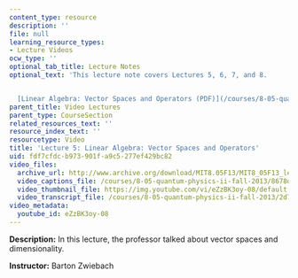 ```yaml
---
content_type: resource
description: ''
file: null
learning_resource_types:
- Lecture Videos
ocw_type: ''
optional_tab_title: Lecture Notes
optional_text: 'This lecture note covers Lectures 5, 6, 7, and 8.


  [Linear Algebra: Vector Spaces and Operators (PDF)](/courses/8-05-quantum-physics-ii-fall-2013/resources/mit8_05f13_chap_03)'
parent_title: Video Lectures
parent_type: CourseSection
related_resources_text: ''
resource_index_text: ''
resourcetype: Video
title: 'Lecture 5: Linear Algebra: Vector Spaces and Operators'
uid: fdf7cfdc-b973-901f-a9c5-277ef429bc82
video_files:
  archive_url: http://www.archive.org/download/MIT8.05F13/MIT8_05F13_lec05_300k.mp4
  video_captions_file: /courses/8-05-quantum-physics-ii-fall-2013/8678d5433da4534fa8ffd9020dc5f352_eZzBK3oy-08.vtt
  video_thumbnail_file: https://img.youtube.com/vi/eZzBK3oy-08/default.jpg
  video_transcript_file: /courses/8-05-quantum-physics-ii-fall-2013/2d7c1a923283c6b26eccb556b5d75be3_eZzBK3oy-08.pdf
video_metadata:
  youtube_id: eZzBK3oy-08
---
```


**Description:** In this lecture, the professor talked about vector spaces and dimensionality.

**Instructor:** Barton Zwiebach